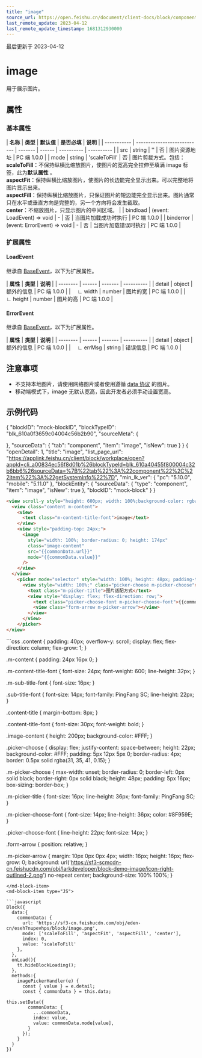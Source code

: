 ```yaml
---
title: "image"
source_url: https://open.feishu.cn/document/client-docs/block/component/media-component/image
last_remote_update: 2023-04-12
last_remote_update_timestamp: 1681312930000
---
```

最后更新于 2023-04-12

# image
用于展示图片。

## 属性
### 基本属性

| **名称**      | **类型**                      | **默认值** | **是否必填** | **说明**     |
| ----------- | --------------------------- | ------- | ------ | ---------- | ---------- |
| src       | string                                                | ''            | 否      | 图片资源地址         | PC 端 1.0.0 |
| mode      | string |  'scaleToFill'  |   否  | 图片剪裁方式。包括：<br>**scaleToFill**：不保持纵横比缩放图片，使图片的宽高完全拉伸至填满 image 标签，此为**默认属性** 。<br>**aspectFit**：保持纵横比缩放图片，使图片的长边能完全显示出来。可以完整地将图片显示出来。<br>**aspectFill**：保持纵横比缩放图片，只保证图片的短边能完全显示出来。图片通常只在水平或垂直方向是完整的，另一个方向将会发生截取。<br>**center**：不缩放图片，只显示图片的中间区域。 |
| bindload  | (event: LoadEvent) => void                            | -         | 否      | 当图片加载成功时执行     | PC 端 1.0.0 |
| binderror | (event: ErrorEvent) => void                           | -             | 否      | 当图片加载错误时执行     | PC 端 1.0.0 |

### 扩展属性
#### LoadEvent

继承自 [BaseEvent](https://open.feishu.cn/document/uAjLw4CM/uYjL24iN/block/block-frame/view-layer/event-system)，以下为扩展属性。

| **属性**   | **类型** | **说明**  |
| -------- | ------ | ------- | ---------- |
| detail    | object | 额外的信息  | PC 端 1.0.0 |
|  ∟ width  | number | 图片的宽   | PC 端 1.0.0 |
|  ∟ height | number | 图片的高   | PC 端 1.0.0 |

#### ErrorEvent

继承自 [BaseEvent](https://open.feishu.cn/document/uAjLw4CM/uYjL24iN/block/block-frame/view-layer/event-system)，以下为扩展属性。

| **属性**   | **类型** | **说明**  |
| -------- | ------ | ------- | ---------- |
| detail    | object | 额外的信息  | PC 端 1.0.0 |
|  ∟ errMsg | string | 错误信息   | PC 端 1.0.0 |

## 注意事项
- 不支持本地图片，请使用网络图片或者使用遵循 [data 协议](https://developer.mozilla.org/zh-CN/docs/Web/HTTP/Basics_of_HTTP/Data_URIs) 的图片。
- 移动端模式下，image 无默认宽高，因此开发者必须手动设置宽高。

## 示例代码
<md-block>
  <md-block-entity>
{
    "blockID": "mock-blockID", 
	"blockTypeID": "blk_610a0f3659c04004c56b2b90", 
    "sourceMeta": {

}, 
    "sourceData": {
    	"tab": "component",
    	"item": "image",
    	"isNew": true
    }
}
</md-block-entity>
  <md-block-appLink>
{
    "openDetail": 1, 
    "title": "image", 
    "list_page_url": "https://applink.feishu.cn/client/block/workplace/open?appId=cli_a00834ec56f8d01b%26blockTypeId=blk_610a40455f800004c32b6bb6%26sourceData=%7B%22tab%22%3A%22component%22%2C%22item%22%3A%22getSystemInfo%22%7D", 
    "min_lk_ver": {
        "pc": "5.10.0", 
        "mobile": "5.11.0"
    },
    "blockEntity": {
        "sourceData": {
            "type": "component",
            "item": "image",
            "isNew": true
        },
  		"blockID": "mock-block"
    }
}
</md-block-appLink>
<md-block-item type="TTML">
```html
<view scroll-y style="height: 600px; width: 100%;background-color: rgba(31, 35, 41, 0.05);">
  <view class="content m-content">
    <view>
      <text class="m-content-title-font">image</text>
    </view>
    <view style="padding-top: 24px;">
      <image
        style="width: 100%; border-radius: 0; height: 174px"
        class="image-content"
        src="{{commonData.url}}"
        mode="{{commonData.value}}"  
      />
    </view>
  </view>
    <picker mode="selector" style="width: 100%; height: 48px; padding-top: 24px; box-sizing: content-box;" range="{{commonData.mode}}" value="{{commonData.index}}" bindchange="imagePickerHandler">
      <view style="width: 100%;" class="picker-choose m-picker-choose">
        <text class="m-picker-title">图片适配方式</text>
        <view style="display: flex; flex-direction: row;">
          <text class="picker-choose-font m-picker-choose-font">{{commonData.value}}</text>
          <view class="form-arrow m-picker-arrow"></view>
        </view>
      </view>
    </picker>
</view>
```
</md-block-item>
<md-block-item type="TTSS">
```css
.content {
  padding: 40px;
  overflow-y: scroll;
  display: flex;
  flex-direction: column;
  flex-grow: 1;
}

.m-content {
  padding: 24px 16px 0;
}

.m-content-title-font {
  font-size: 24px;
  font-weight: 600;
  line-height: 32px;
}

.m-sub-title-font {
  font-size: 16px;
}

.sub-title-font {
  font-size: 14px;
  font-family: PingFang SC;
  line-height: 22px;
}

.content-title {
  margin-bottom: 8px;
}

.content-title-font {
  font-size: 30px;
  font-weight: bold;
}

.image-content {
  height: 200px;
  background-color: #FFF;
}

.picker-choose {
  display: flex;
  justify-content: space-between;
  height: 22px;
  background-color: #FFF;
  padding: 5px 12px 5px 0;
  border-radius: 4px;
  border: 0.5px solid rgba(31, 35, 41, 0.15);
}

.m-picker-choose {
  max-width: unset;
  border-radius: 0;
  border-left: 0px solid black;
  border-right: 0px solid black;
  height: 48px;
  padding: 5px 16px;
  box-sizing: border-box;
}

.m-picker-title {
  font-size: 16px;
  line-height: 36px;
  font-family: PingFang SC;
}

.m-picker-choose-font {
  font-size: 14px;
  line-height: 36px;
  color: #8F959E;
}

.picker-choose-font {
  line-height: 22px;
  font-size: 14px;
}

.form-arrow {
  position: relative;
}

.m-picker-arrow {
  margin: 10px 0px 0px 4px;
  width: 16px;
  height: 16px;
  flex-grow: 0;
  background: url('https://sf3-scmcdn-cn.feishucdn.com/obj/larkdeveloper/block-demo-image/icon-right-outlined-2.png') no-repeat center;
  background-size: 100% 100%;
}
```
</md-block-item>
<md-block-item type="JS">

```javascript
Block({
  data:{
    commonData: {
      url: 'https://sf3-cn.feishucdn.com/obj/eden-cn/eseh7nupevhps/block/image.png',
      mode: ['scaleToFill', 'aspectFit', 'aspectFill', 'center'],
      index: 0,
      value: 'scaleToFill'
    },
  },
  onLoad(){
    tt.hideBlockLoading();
  },
  methods:{
    imagePickerHandler(e) {
      const { value } = e.detail;
      const { commonData } = this.data;

this.setData({
        commonData: {
          ...commonData,
          index: value,
          value: commonData.mode[value],
        }
      });
    }
  }
})
```

</md-block-item>
</md-block>
